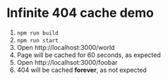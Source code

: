 # Infinite 404 cache demo

1. `npm run build`
1. `npm run start`
1. Open http://localhost:3000/world
1. Page will be cached for 60 seconds, as expected
1. Open http://localhsot:3000/foobar
1. 404 will be cached **forever**, as not expected
